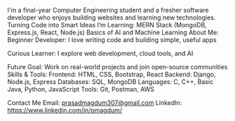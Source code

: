 I'm a final-year Computer Engineering student and a fresher software developer who enjoys building websites and learning new technologies.
Turning Code into Smart Ideas
I’m Learning:
MERN Stack (MongoDB, Express.js, React, Node.js)
Basics of AI and Machine Learning
About Me:
Beginner Developer: I love writing code and building simple, useful apps

Curious Learner: I explore web development, cloud tools, and AI

Future Goal: Work on real-world projects and join open-source communities
Skills & Tools:
Frontend: HTML, CSS, Bootstrap, React
Backend: Django, Node.js, Express
Databases: SQL, MongoDB
Languages: C, C++, Basic Java, Python, JavaScript
Tools: Git, Postman, AWS

Contact Me
Email: prasadmagdum307@gmail.com
LinkedIn: https://www.linkedin.com/in/pmagdum/

